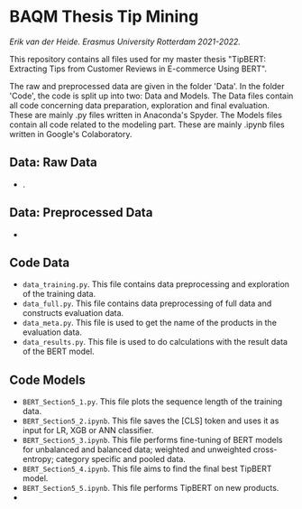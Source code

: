 # BAQM Thesis Tip Mining
*Erik van der Heide. Erasmus University Rotterdam 2021-2022.*

This repository contains all files used for my master thesis "TipBERT: Extracting Tips from Customer Reviews in E-commerce Using BERT".

The raw and preprocessed data are given in the folder 'Data'. In the folder 'Code', the code is split up into two: Data and Models. The Data files contain all code concerning data preparation, exploration and final evaluation. These are mainly .py files written in Anaconda's Spyder. The Models files contain all code related to the modeling part. These are mainly .ipynb files written in Google's Colaboratory.

## Data: Raw Data
* .

## Data: Preprocessed Data
* 

## Code Data
* ```data_training.py```. This file contains data preprocessing and exploration of the training data.
* ```data_full.py```. This file contains data preprocessing of full data and constructs evaluation data.
* ```data_meta.py```. This file is used to get the name of the products in the evaluation data.
* ```data_results.py```. This file is used to do calculations with the result data of the BERT model.

## Code Models
* ```BERT_Section5_1.py```. This file plots the sequence length of the training data.
* ```BERT_Section5_2.ipynb```. This file saves the [CLS] token and uses it as input for LR, XGB or ANN classifier.
* ```BERT_Section5_3.ipynb```. This file performs fine-tuning of BERT models for unbalanced and balanced data; weighted and unweighted cross-entropy; category specific and pooled data.
* ```BERT_Section5_4.ipynb```. This file aims to find the final best TipBERT model.
* ```BERT_Section5_5.ipynb```. This file performs TipBERT on new products.
* 

